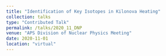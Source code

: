 ```yaml
---
title: "Identification of Key Isotopes in Kilonova Heating"
collection: talks
type: "Contributed Talk"
permalink: /talks/2020_11_DNP
venue: "APS Division of Nuclear Physics Meeting"
date: 2020-11-01
location: "virtual"
---
```

